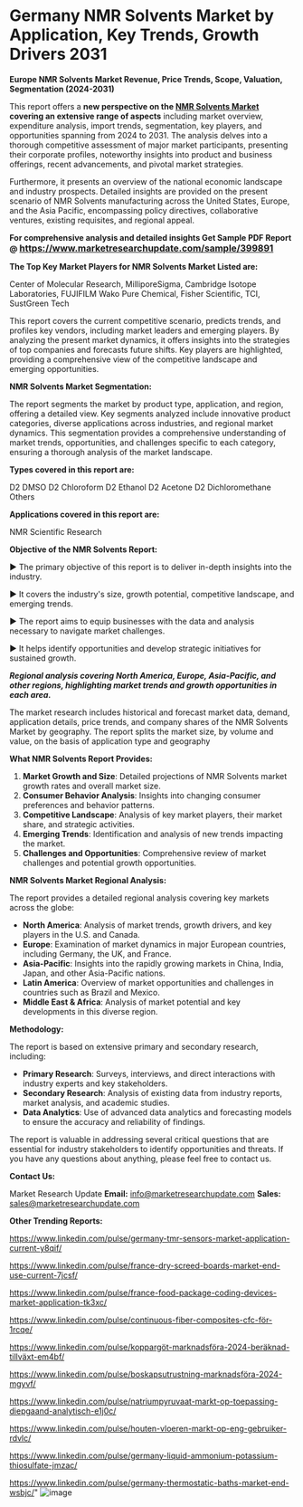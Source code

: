 # Germany NMR Solvents Market by Application, Key Trends, Growth Drivers 2031

<strong>Europe NMR Solvents Market Revenue, Price Trends, Scope, Valuation, Segmentation (2024-2031)</strong>

This report offers a <strong>new perspective on the <a href=https://www.marketresearchupdate.com/sample/399891>NMR Solvents Market</a> covering an extensive range of aspects</strong> including market overview, expenditure analysis, import trends, segmentation, key players, and opportunities spanning from 2024 to 2031. The analysis delves into a thorough competitive assessment of major market participants, presenting their corporate profiles, noteworthy insights into product and business offerings, recent advancements, and pivotal market strategies.

Furthermore, it presents an overview of the national economic landscape and industry prospects. Detailed insights are provided on the present scenario of NMR Solvents manufacturing across the United States, Europe, and the Asia Pacific, encompassing policy directives, collaborative ventures, existing requisites, and regional appeal.

<strong>For comprehensive analysis and detailed insights Get Sample PDF Report @ <a href=https://www.marketresearchupdate.com/sample/399891><font size=3 color=#0000ff>https://www.marketresearchupdate.com/sample/399891</font></a></strong>

<strong>The Top Key Market Players for NMR Solvents Market Listed are:</strong>

Center of Molecular Research, MilliporeSigma, Cambridge Isotope Laboratories, FUJIFILM Wako Pure Chemical, Fisher Scientific, TCI, SustGreen Tech

This report covers the current competitive scenario, predicts trends, and profiles key vendors, including market leaders and emerging players. By analyzing the present market dynamics, it offers insights into the strategies of top companies and forecasts future shifts. Key players are highlighted, providing a comprehensive view of the competitive landscape and emerging opportunities.

<strong>NMR Solvents Market Segmentation:</strong>

The report segments the market by product type, application, and region, offering a detailed view. Key segments analyzed include innovative product categories, diverse applications across industries, and regional market dynamics. This segmentation provides a comprehensive understanding of market trends, opportunities, and challenges specific to each category, ensuring a thorough analysis of the market landscape.

<strong>Types covered in this report are:</strong>

D2 DMSO
D2 Chloroform
D2 Ethanol
D2 Acetone
D2 Dichloromethane
Others

<strong>Applications covered in this report are:</strong>

NMR
Scientific Research

<strong>Objective of the NMR Solvents Report:</strong>

▶ The primary objective of this report is to deliver in-depth insights into the industry.

▶ It covers the industry's size, growth potential, competitive landscape, and emerging trends.

▶ The report aims to equip businesses with the data and analysis necessary to navigate market challenges.

▶ It helps identify opportunities and develop strategic initiatives for sustained growth.

<strong><em>Regional analysis covering North America, Europe, Asia-Pacific, and other regions, highlighting market trends and growth opportunities in each area.</em></strong>

The market research includes historical and forecast market data, demand, application details, price trends, and company shares of the NMR Solvents Market by geography. The report splits the market size, by volume and value, on the basis of application type and geography

<strong>What NMR Solvents Report Provides:</strong>
<ol>
  <li><strong>Market Growth and Size</strong>: Detailed projections of NMR Solvents market growth rates and overall market size.</li>
  <li><strong>Consumer Behavior Analysis</strong>: Insights into changing consumer preferences and behavior patterns.</li>
  <li><strong>Competitive Landscape</strong>: Analysis of key market players, their market share, and strategic activities.</li>
  <li><strong>Emerging Trends</strong>: Identification and analysis of new trends impacting the market.</li>
  <li><strong>Challenges and Opportunities</strong>: Comprehensive review of market challenges and potential growth opportunities.</li>
</ol>

<strong>NMR Solvents Market Regional Analysis:</strong>

The report provides a detailed regional analysis covering key markets across the globe:
<ul>
  <li><strong>North America</strong>: Analysis of market trends, growth drivers, and key players in the U.S. and Canada.</li>
  <li><strong>Europe</strong>: Examination of market dynamics in major European countries, including Germany, the UK, and France.</li>
  <li><strong>Asia-Pacific</strong>: Insights into the rapidly growing markets in China, India, Japan, and other Asia-Pacific nations.</li>
  <li><strong>Latin America</strong>: Overview of market opportunities and challenges in countries such as Brazil and Mexico.</li>
  <li><strong>Middle East &amp; Africa</strong>: Analysis of market potential and key developments in this diverse region.</li>
</ul>

<strong>Methodology:</strong>

The report is based on extensive primary and secondary research, including:
<ul>
  <li><strong>Primary Research</strong>: Surveys, interviews, and direct interactions with industry experts and key stakeholders.</li>
  <li><strong>Secondary Research</strong>: Analysis of existing data from industry reports, market analysis, and academic studies.</li>
  <li><strong>Data Analytics</strong>: Use of advanced data analytics and forecasting models to ensure the accuracy and reliability of findings.</li>
</ul>
The report is valuable in addressing several critical questions that are essential for industry stakeholders to identify opportunities and threats. If you have any questions about anything, please feel free to contact us.

<strong>Contact Us:</strong>

Market Research Update
<strong>Email:</strong> info@marketresearchupdate.com
<strong>Sales:</strong> sales@marketresearchupdate.com

<strong>Other Trending Reports:</strong>

<a href=https://www.linkedin.com/pulse/germany-tmr-sensors-market-application-current-y8qif/>https://www.linkedin.com/pulse/germany-tmr-sensors-market-application-current-y8qif/</a>

<a href=https://www.linkedin.com/pulse/france-dry-screed-boards-market-end-use-current-7jcsf/>https://www.linkedin.com/pulse/france-dry-screed-boards-market-end-use-current-7jcsf/</a>

<a href=https://www.linkedin.com/pulse/france-food-package-coding-devices-market-application-tk3xc/>https://www.linkedin.com/pulse/france-food-package-coding-devices-market-application-tk3xc/</a>

<a href=https://www.linkedin.com/pulse/continuous-fiber-composites-cfc-för-1rcqe/>https://www.linkedin.com/pulse/continuous-fiber-composites-cfc-för-1rcqe/</a>

<a href=https://www.linkedin.com/pulse/koppargöt-marknadsföra-2024-beräknad-tillväxt-em4bf/>https://www.linkedin.com/pulse/koppargöt-marknadsföra-2024-beräknad-tillväxt-em4bf/</a>

<a href=https://www.linkedin.com/pulse/boskapsutrustning-marknadsföra-2024-mgyvf/>https://www.linkedin.com/pulse/boskapsutrustning-marknadsföra-2024-mgyvf/</a>

<a href=https://www.linkedin.com/pulse/natriumpyruvaat-markt-op-toepassing-diepgaand-analytisch-e1j0c/>https://www.linkedin.com/pulse/natriumpyruvaat-markt-op-toepassing-diepgaand-analytisch-e1j0c/</a>

<a href=https://www.linkedin.com/pulse/houten-vloeren-markt-op-eng-gebruiker-rdvlc/>https://www.linkedin.com/pulse/houten-vloeren-markt-op-eng-gebruiker-rdvlc/</a>

<a href=https://www.linkedin.com/pulse/germany-liquid-ammonium-potassium-thiosulfate-jmzac/>https://www.linkedin.com/pulse/germany-liquid-ammonium-potassium-thiosulfate-jmzac/</a>

<a href=https://www.linkedin.com/pulse/germany-thermostatic-baths-market-end-wsbjc/>https://www.linkedin.com/pulse/germany-thermostatic-baths-market-end-wsbjc/</a>"
![image](https://github.com/user-attachments/assets/50ae672a-7ff6-4dcf-8c6d-2c5cbb084138)

